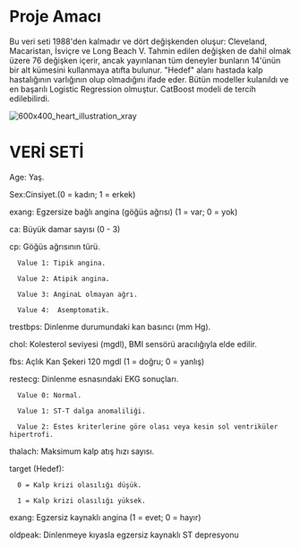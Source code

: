 # Proje Amacı 

Bu veri seti 1988'den kalmadır ve dört değişkenden oluşur: Cleveland, Macaristan, İsviçre ve Long Beach V. Tahmin edilen değişken de dahil olmak üzere 76 değişken içerir, ancak yayınlanan tüm deneyler bunların 14'ünün bir alt kümesini kullanmaya atıfta bulunur. "Hedef" alanı hastada kalp hastalığının varlığının olup olmadığını ifade eder. Bütün modeller kulanıldı ve en başarılı Logistic Regression olmuştur. CatBoost modeli de tercih edilebilirdi.

![600x400_heart_illustration_xray](https://github.com/user-attachments/assets/fd54e8dd-348e-48f4-9721-009f8118c6a7)


# VERİ SETİ

Age: Yaş.

Sex:Cinsiyet.(0 = kadın; 1 = erkek)

exang: Egzersize bağlı angina (göğüs ağrısı) (1 = var; 0 = yok)

ca:  Büyük damar sayısı (0 - 3)

cp:  Göğüs ağrısının türü. 

      Value 1: Tipik angina.

      Value 2: Atipik angina.

      Value 3: AnginaL olmayan ağrı.
      
      Value 4:  Asemptomatik.

trestbps:  Dinlenme durumundaki kan basıncı (mm Hg).

chol:  Kolesterol seviyesi (mgdl), BMI sensörü aracılığıyla elde edilir.

fbs:  Açlık Kan Şekeri  120 mgdl (1 = doğru; 0 = yanlış)

restecg:  Dinlenme esnasındaki EKG sonuçları.

      Value 0: Normal.

      Value 1: ST-T dalga anomaliliği.

      Value 2: Estes kriterlerine göre olası veya kesin sol ventriküler hipertrofi.

thalach: Maksimum kalp atış hızı sayısı.

target (Hedef):  

      0 = Kalp krizi olasılığı düşük.

      1 = Kalp krizi olasılığı yüksek.

exang: Egzersiz kaynaklı angina (1 = evet; 0 = hayır)

oldpeak: Dinlenmeye kıyasla egzersiz kaynaklı ST depresyonu
